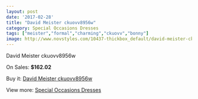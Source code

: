 ```yaml
---
layout: post
date: '2017-02-28'
title: "David Meister ckuovv8956w"
category: Special Occasions Dresses
tags: ["meister","formal","charming","ckuovv","bonny"]
image: http://www.novstyles.com/10437-thickbox_default/david-meister-ckuovv8956w.jpg
---
```

David Meister ckuovv8956w

On Sales: **$162.02**
<a href="https://www.novstyles.com/en/special-occasions-dresses/7471-david-meister-ckuovv8956w.html"><amp-img layout="responsive" width="600" height="600" src="//www.novstyles.com/10437-thickbox_default/david-meister-ckuovv8956w.jpg" alt="David Meister ckuovv8956w 0" /></a>

Buy it: [David Meister ckuovv8956w](https://www.novstyles.com/en/special-occasions-dresses/7471-david-meister-ckuovv8956w.html "David Meister ckuovv8956w")

View more: [Special Occasions Dresses](https://www.novstyles.com/en/51-special-occasions-dresses "Special Occasions Dresses")